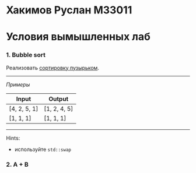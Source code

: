 # Хакимов Руслан M33011

# Условия вымышленных лаб
### 1. Bubble sort

Реализовать [сортировку пузырьком](https://ru.wikipedia.org/wiki/%D0%A1%D0%BE%D1%80%D1%82%D0%B8%D1%80%D0%BE%D0%B2%D0%BA%D0%B0_%D0%BF%D1%83%D0%B7%D1%8B%D1%80%D1%8C%D0%BA%D0%BE%D0%BC).

----------------

*Примеры*

| Input    | Output    |
|----------|-----------|
| [4, 2, 5, 1]     | [1, 2, 4, 5]       |
| [1, 1, 1] | [1, 1, 1]  |

----------------

Hints:
- используйте `std::swap`

### 2. A + B